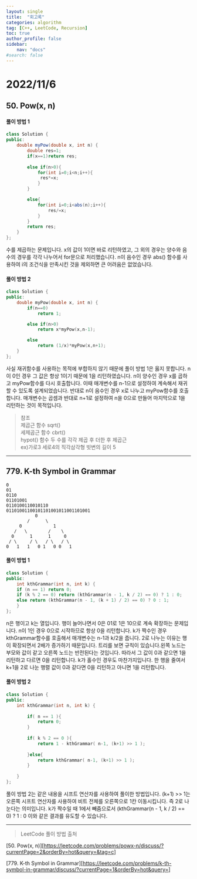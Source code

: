 ```yaml
---
layout: single
title:  "회고록"
categories: algorithm
tag: [C++, LeetCode, Recursion]
toc: true
author_profile: false
sidebar:
    nav: "docs"
#search: false
---
```


# 2022/11/6

## 50. Pow(x, n)

#### 풀이 방법 1
```c#
class Solution {
public:
    double myPow(double x, int n) {
        double res=1;  
        if(x==1)return res;
        
        else if(n>0){
            for(int i=0;i<n;i++){
             res*=x;
            }    
        }

        else{      
            for(int i=0;i<abs(n);i++){
                res/=x;
            }  
        }       
        return res;
    }
};
```   
수를 제곱하는 문제입니다. x의 값이 1이면 바로 리턴하였고, 그 외의 경우는 양수와 음수의 경우를 각각 나누어서 for문으로 처리했습니다. n이 음수인 경우 abs() 함수를 사용하여 i의 조건식을 만족시킨 것을 제외하면 큰 어려움은 없었습니다.

#### 풀이 방법 2
```c++ 
class Solution {
public:
    double myPow(double x, int n) {
        if(n==0)
            return 1;

        else if(n>0) 
            return x*myPow(x,n-1);

        else
            return (1/x)*myPow(x,n+1); 
    }
};
```
사실 재귀함수를 사용하는 목적에 부합하지 않기 때문에 풀이 방법 1은 옳지 못합니다. n이 0인 경우 그 값은 항상 1이기 때문에 1을 리턴하였습니다. n이 양수인 경우 x를 곱하고 myPow함수를 다시 호출합니다. 이때 매개변수를 n-1으로 설정하여 계속해서 재귀할 수 있도록 설계되었습니다. 반대로 n이 음수인 경우 x로 나누고 myPow함수를 호출합니다. 매개변수는 곱셈과 반대로 n+1로 설정하여 n을 0으로 만들어 마지막으로 1을 리턴하는 것이 목적입니다.  

>참조    
제곱근 함수 sqrt()    
세제곱근 함수 cbrt()     
hypot() 함수 두 수를 각각 제곱 후 더한 후 제곱근    
ex)가로3 세로4의 직각삼각형 빗변의 길이 5      
        
***

## 779. K-th Symbol in Grammar
```
0
01
0110
01101001
0110100110010110
01101001100101101001011001101001
           0
        /      \
     0            1
   /   \        /    \
  0      1      1     0
 / \     / \   / \   / \
0   1   1   0 1   0 0   1

```

#### 풀이 방법 1 
```c++
class Solution {
public:
    int kthGrammar(int n, int k) {
	if (n == 1) return 0;
	if (k % 2 == 0) return (kthGrammar(n - 1, k / 2) == 0) ? 1 : 0;
	else return (kthGrammar(n - 1, (k + 1) / 2) == 0) ? 0 : 1;
    }
};
```
n은 행이고 k는 열입니다. 행이 늘어나면서 0은 01로 1은 10으로 계속 확장하는 문제입니다. 
n이 1인 경우 0으로 시작하므로 항상 0을 리턴합니다. k가 짝수인 경우 kthGrammar함수를 호출해서 매개변수는 
n-1과 k/2을 줍니다. 2로 나누는 이유는 행이 확장되면서 2배가 증가하기 때문입니다. 트리를 보면 규칙이 있습니다.왼쪽 노드는 부모와 값이 같고 오른쪽 노드는 반전된다는 것입니다. 따라서 그 값이 0과 같으면 1을 리턴하고 다르면 0을 리턴합니다. k가 홀수인 경우도 마찬가지입니다. 한 행을 줄여서 k+1을 2로 나눈 행렬 값이 0과 같다면 0을 리턴하고 아니면 1을 리턴합니다. 
#### 풀이 방법 2
```c++ 
class Solution {
public:
    int kthGrammar(int n, int k) {
        
        if( n == 1 ){
            return 0;
        }
        
        if( k % 2 == 0 ){
            return 1 - kthGrammar( n-1, (k+1) >> 1 );
            
        }else{
            return kthGrammar( n-1, (k+1) >> 1 );
        }
        
    }
};
```
풀이 방법 2는 같은 내용을 시프트 연산자를 사용하여 풀이한 방법입니다. (k+1) >> 1는 오른쪽 시프트 연산자를 사용하여 비트 전체를 오른쪽으로 1칸 이동시킵니다. 즉 2로 나눈다는 의미입니다. k가 짝수일 때 1에서 빼줌으로서
(kthGrammar(n - 1, k / 2) == 0) ? 1 : 0 이와 같은 결과를 유도할 수 있습니다.    

***

>LeetCode 풀이 방법 출처 

[50. Pow(x, n)][https://leetcode.com/problems/powx-n/discuss/?currentPage=2&orderBy=hot&query=&tag=c]

[779. K-th Symbol in Grammar][https://leetcode.com/problems/k-th-symbol-in-grammar/discuss/?currentPage=1&orderBy=hot&query=]







 






